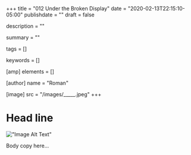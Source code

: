 +++
title = "012 Under the Broken Display"
date = "2020-02-13T22:15:10-05:00"
publishdate = ""
draft = false

description = ""

summary = ""

tags = []

keywords = []

[amp]
    elements = []

[author]
    name = "Roman"

[image]
    src = "/images/_____.jpeg"
+++

# Head line

!["Image Alt Text"](/images/image.jpg)

Body copy here...